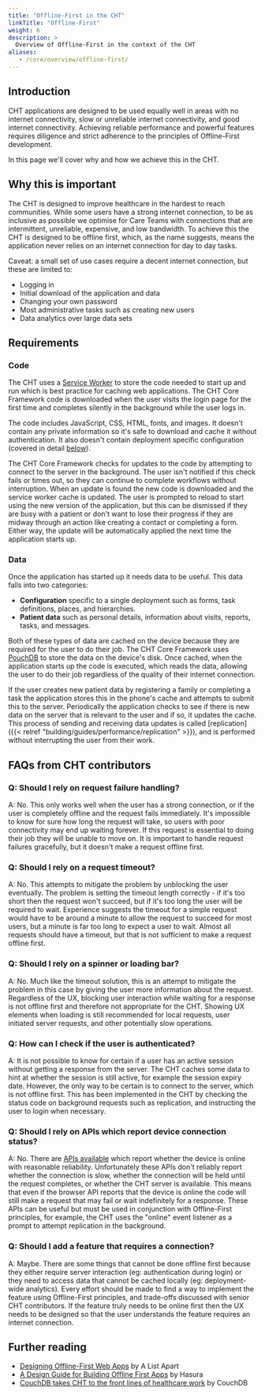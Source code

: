 ```yaml
---
title: "Offline-First in the CHT"
linkTitle: "Offline-First"
weight: 6
description: >
  Overview of Offline-First in the context of the CHT
aliases:
   - /core/overview/offline-first/
---
```


## Introduction

CHT applications are designed to be used equally well in areas with no internet connectivity, slow or unreliable internet connectivity, and good internet connectivity. Achieving reliable performance and powerful features requires diligence and strict adherence to the principles of Offline-First development.

In this page we'll cover why and how we achieve this in the CHT.

## Why this is important

The CHT is designed to improve healthcare in the hardest to reach communities. While some users have a strong internet connection, to be as inclusive as possible we optimise for Care Teams with connections that are intermittent, unreliable, expensive, and low bandwidth. To achieve this the CHT is designed to be offline first, which, as the name suggests, means the application never relies on an internet connection for day to day tasks.

Caveat: a small set of use cases require a decent internet connection, but these are limited to:
- Logging in
- Initial download of the application and data
- Changing your own password
- Most administrative tasks such as creating new users
- Data analytics over large data sets

## Requirements

### Code

The CHT uses a [Service Worker](https://developer.mozilla.org/en-US/docs/Web/API/Service_Worker_API/Using_Service_Workers) to store the code needed to start up and run which is best practice for caching web applications. The CHT Core Framework code is downloaded when the user visits the login page for the first time and completes silently in the background while the user logs in.

The code includes JavaScript, CSS, HTML, fonts, and images. It doesn't contain any private information so it's safe to download and cache it without authentication. It also doesn't contain deployment specific configuration (covered in detail [below](#data)).

The CHT Core Framework checks for updates to the code by attempting to connect to the server in the background. The user isn't notified if this check fails or times out, so they can continue to complete workflows without interruption. When an update is found the new code is downloaded and the service worker cache is updated. The user is prompted to reload to start using the new version of the application, but this can be dismissed if they are busy with a patient or don't want to lose their progress if they are midway through an action like creating a contact or completing a form. Either way, the update will be automatically applied the next time the application starts up.

### Data

Once the application has started up it needs data to be useful. This data falls into two categories:

- **Configuration** specific to a single deployment such as forms, task definitions, places, and hierarchies.
- **Patient data** such as personal details, information about visits, reports, tasks, and messages.

Both of these types of data are cached on the device because they are required for the user to do their job. The CHT Core Framework uses [PouchDB](https://pouchdb.com/) to store the data on the device's disk. Once cached, when the application starts up the code is executed, which reads the data, allowing the user to do their job regardless of the quality of their internet connection.

If the user creates new patient data by registering a family or completing a task the application stores this in the phone's cache and attempts to submit this to the server. Periodically the application checks to see if there is new data on the server that is relevant to the user and if so, it updates the cache. This process of sending and receiving data updates is called [replication]({{< relref "building/guides/performance/replication" >}}), and is performed without interrupting the user from their work.

## FAQs from CHT contributors

### Q: Should I rely on request failure handling?

A: No. This only works well when the user has a strong connection, or if the user is completely offline and the request fails immediately. It's impossible to know for sure how long the request will take, so users with poor connectivity may end up waiting forever. If this request is essential to doing their job they will be unable to move on. It is important to handle request failures gracefully, but it doesn't make a request offline first.

### Q: Should I rely on a request timeout?

A: No. This attempts to mitigate the problem by unblocking the user eventually. The problem is setting the timeout length correctly - if it's too short then the request won't succeed, but if it's too long the user will be required to wait. Experience suggests the timeout for a simple request would have to be around a minute to allow the request to succeed for most users, but a minute is far too long to expect a user to wait. Almost all requests should have a timeout, but that is not sufficient to make a request offline first.

### Q: Should I rely on a spinner or loading bar?

A: No. Much like the timeout solution, this is an attempt to mitigate the problem in this case by giving the user more information about the request. Regardless of the UX, blocking user interaction while waiting for a response is not offline first and therefore not appropriate for the CHT. Showing UX elements when loading is still recommended for local requests, user initiated server requests, and other potentially slow operations.

### Q: How can I check if the user is authenticated?

A: It is not possible to know for certain if a user has an active session without getting a response from the server. The CHT caches some data to hint at whether the session is still active, for example the session expiry date. However, the only way to be certain is to connect to the server, which is not offline first. This has been implemented in the CHT by checking the status code on background requests such as replication, and instructing the user to login when necessary.

### Q: Should I rely on APIs which report device connection status?

A: No. There are [APIs available](https://developer.mozilla.org/en-US/docs/Web/API/Navigator/onLine) which report whether the device is online with reasonable reliability. Unfortunately these APIs don't reliably report whether the connection is slow, whether the connection will be held until the request completes, or whether the CHT server is available. This means that even if the browser API reports that the device is online the code will still make a request that may fail or wait indefinitely for a response. These APIs can be useful but must be used in conjunction with Offline-First principles, for example, the CHT uses the "online" event listener as a prompt to attempt replication in the background.

### Q: Should I add a feature that requires a connection?

A: Maybe. There are some things that cannot be done offline first because they either require server interaction (eg: authentication during login) or they need to access data that cannot be cached locally (eg: deployment-wide analytics). Every effort should be made to find a way to implement the feature using Offline-First principles, and trade-offs discussed with senior CHT contributors. If the feature truly needs to be online first then the UX needs to be designed so that the user understands the feature requires an internet connection.

## Further reading

- [Designing Offline-First Web Apps](https://alistapart.com/article/offline-first/) by A List Apart
- [A Design Guide for Building Offline First Apps](https://hasura.io/blog/design-guide-to-offline-first-apps/) by Hasura
- [CouchDB takes CHT to the front lines of healthcare work](https://blog.couchdb.org/2017/09/19/couchdb-takes-medic-mobile-to-the-front-lines-of-healthcare-work/) by CouchDB

